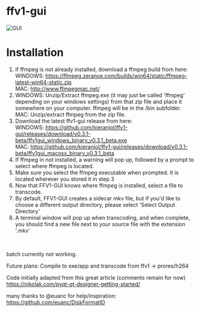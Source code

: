 # ffv1-gui
![GUI](https://raw.githubusercontent.com/kieranjol/ffv1-gui/master/screen.png)
# Installation

1. If ffmpeg is not already installed, download a ffmpeg build from here: <br>
 WINDOWS: https://ffmpeg.zeranoe.com/builds/win64/static/ffmpeg-latest-win64-static.zip <br>
 MAC: http://www.ffmpegmac.net/
2. WINDOWS: Unzip/Extract ffmpeg.exe (it may just be called 'ffmpeg' depending on your windows settings) from that zip file and place it somewhere on your computer. ffmpeg will be in the /bin subfolder. <br>
  MAC: Unzip/extract ffmpeg from the zip file.
3. Download the latest ffv1-gui release from here:
   <br>WINDOWS: https://github.com/kieranjol/ffv1-gui/releases/download/v0.3.1-beta/ffv1gui_windows_binary_v0.3.1_beta.exe <br> MAC: https://github.com/kieranjol/ffv1-gui/releases/download/v0.3.1-beta/ffv1gui_macosx_binary_v0.3.1_beta
4. If ffmpeg in not installed, a warning will pop up, followed by a prompt to select where ffmpeg is located.
5. Make sure you select the ffmpeg executable when prompted. It is located wherever you stored it in step 3
6. Now that FFV1-GUI knows where ffmpeg is installed, select a file to transcode.
7. By default, FFV1-GUI creates a sidecar mkv file, but if you'd like to choose a different output directory, please select 'Select Output Directory'
8. A terminal window will pop up when transcoding, and when complete, you should find a new file next to your source file with the extension '.mkv'
<br>

batch currently not working.


Future plans: Compile to exe/app and transcode from ffv1 -> prores/h264<br>



Code initially adapted from this great article (comments remain for now) https://nikolak.com/pyqt-qt-designer-getting-started/ <br>

many thanks to @euanc for help/inspiration: https://github.com/euanc/DiskFormatID
